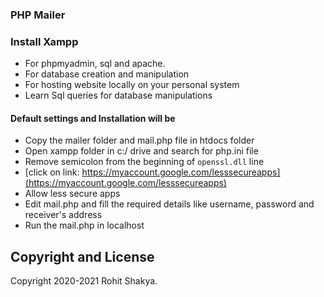 ### PHP Mailer
### Install Xampp

* For phpmyadmin, sql and apache.
* For database creation and manipulation
* For hosting website locally on your personal system
* Learn Sql queries for database manipulations

#### Default settings and Installation will be  
* Copy the mailer folder and mail.php file in htdocs folder
* Open xampp folder in c:/ drive and search for php.ini file
* Remove semicolon from the beginning of `openssl.dll` line
* [click on link: https://myaccount.google.com/lesssecureapps](https://myaccount.google.com/lesssecureapps)
* Allow less secure apps
* Edit mail.php and fill the required details like username, password and receiver's address
* Run the mail.php in localhost
 
## Copyright and License

Copyright 2020-2021 Rohit Shakya.
  

  
  
  


  
  
  

